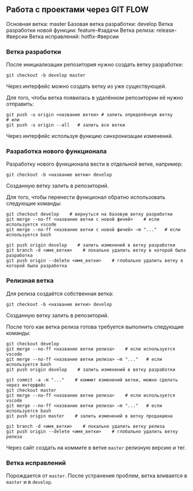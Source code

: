 ## Работа с проектами через GIT FLOW
Основная ветка: master
Базовая ветка разработки: develop
Ветка разработки новой функции: feature-#задачи
Ветка релиза: release-#версии
Ветка исправлений: hotfix-#версии

### Ветка разработки
После инициализации репозитория нужно создать ветку разработки:

    git checkout -b develop master
Через интерфейс можно создать ветку из уже существующей.

Для того, чтобы ветка появилась в удалённом репозитории её нужно отправить:

    git push -u origin <название ветки> # залить определённую ветку
    # или
    git push -u origin --all   # залить все ветки
Через интерфейс используя функцию синхронизации изменений.

### Разработка нового функционала
Разработку нового функционала вести в отдельной ветке, например:

    git checkout -b <название ветки> develop
Созданную ветку залить в репозиторий.

Для того, чтобы перенести функционал обратно использовать следующие команды:

    git checkout develop    # вернуться на базовую ветку разработки
    git merge --no-ff <название ветки с новой фичей>    # если используется vscode
    git merge --no-ff <название ветки с новой фичей> –m "..."   # если используется bash

    git push origin develop    # залить изменений в ветку разработки
    git branch -d <имя_ветки>    # локально удалить ветку в которой была разработка
    git push origin --delete <имя_ветки>    # глобально удалить ветку в которой была разработка

### Релизная ветка
Для релиза создаётся собственная ветка:

    git checkout -b <название ветки> develop
Созданную ветку залить в репозиторий.

После того как ветка релиза готова требуется выполнить следующие команды:

    git checkout develop
    git merge --no-ff <название ветки релиза>    # если используется vscode
    git merge --no-ff <название ветки релиза> –m "..."   # если используется bash
    git push origin develop    # залить изменений в ветку разработки

    git commit -a -m "..."    # коммит изменений ветки, можно сделать через интерфейс
    git checkout master
    git merge --no-ff <название ветки релиза>    # если используется vscode
    git merge --no-ff <название ветки релиза> –m "..."   # если используется bash
    git push origin master    # залить изменений в ветку продакшена

    git branch -d <имя_ветки>    # локально удалить ветку релиза
    git push origin --delete <имя_ветки>    # глобально удалить ветку релиза
Через сайт создать на коммите в ветке `master` релизную версию и тег.

### Ветка исправлений
Порождается от `master`. После устранения проблем, ветка вливается в `master` и в `develop`.